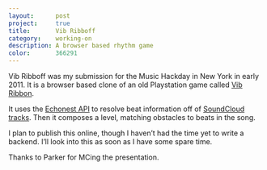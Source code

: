 ```yaml
---
layout:      post
project:     true
title:       Vib Ribboff
category:    working-on
description: A browser based rhythm game
color:       366291
---
```


Vib Ribboff was my submission for the Music Hackday in New York in early 2011. It is a browser based clone of an old Playstation game called [Vib Ribbon][vib_ribbon].

It uses the [Echonest API][echonest_api] to resolve beat information off of [SoundCloud tracks][soundcloud_tracks]. Then it composes a level, matching obstacles to beats in the song.

I plan to publish this online, though I haven’t had the time yet to write a backend. I’ll look into this as soon as I have some spare time.

<div class="embed" data-url="https://youtube.com/watch?v=K6BhnFegmb0">

</div>

Thanks to Parker for MCing the presentation.

[vib_ribbon]:        http://www.vib-ribbon.com
[echonest_api]:      http://developer.echonest.com
[soundcloud_tracks]: http://soundcloud.com/tracks
